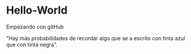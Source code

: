 # Hello-World
Empezando con gitHub

"Hay más probabilidades de recordar algo que se a escrito con tinta azul que con tinta negra".
